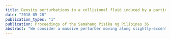 ```yaml
---
title: Density perturbations in a collisional fluid induced by a particle on a slightly-eccentric orbit
date: "2018-05-28"
publication_types: "1"
publication: Proceedings of the Samahang Pisika ng Pilipinas 36
abstract: "We consider a massive perturber moving along slightly-eccentric orbits through a collisional fluid in flat spacetime. We compute, via a frequency-domain calculation, the density perturbations induced by this massive perturber and reproduce the characteristic spiral wave structure previously computed for circular orbits with time-domain methods. These are needed for extending Barausse's perturbation analysis of relativistic dynamical friction effects on bodies moving through collisional fluids."
---
```

